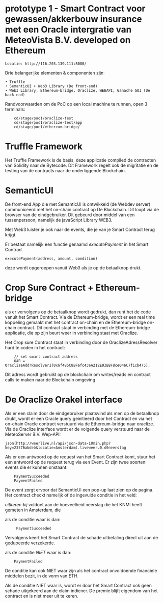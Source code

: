 # prototype 1 - Smart Contract voor gewassen/akkerbouw insurance met een Oracle intergratie van MeteoVista B.V. developed on Ethereum

    Locatie: http://116.203.139.111:8080/

Drie belangerijke elementen & componenten zijn:

    • Truffle
    • SemanticUI + Web3 Library (De front-end)
    • Web3 Library, Ethereum-bridge, Oraclize, WEBAPI, Ganache GUI (De back-end)
    
Randvoorwaarden om de PoC op een local machine te runnen, open 3 terminals:

        cd/stage/poc1/oraclize-test
        cd/stage/poc1/oraclize-test/app
        cd/stage/poc1/ethereum-bridge/
 
  
# Truffle Framework
  Het Truffle Framework is de basis, deze applicatie compiled de contracten van Solidity naar de Bytecode. Dit Framework regelt ook         de migritatie en de testing van de contracts naar de onderliggende Blockchain.
        
# SemanticUI
  De front-end App die met SemanticUI is ontwikkeld (de Webdev server) communiceerd met het on-chain contract op De Blockchain.           Dit loopt via de browser van de eindgebruiker. Dit gebeurd door middel van een tussenpersoon, namelijk de javaScript Library WEB3.
        
  Met Web3 luister je ook naar de events, die je van je Smart Contract terug krijgt.
        
  Er bestaat namelijk een functie genaamd *executePayment* in het Smart Contract
  
    executePayment(address, amount, condition)
    
  deze wordt opgeroepen vanuit Web3 als je op de betaalknop drukt.
  
 # Crop Sure Contract + Ethereum-bridge
 
 als er vervolgens op de betaalknop wordt gedrukt, dan runt het de code vanuit het Smart Contract.
 Via de Ethereum-bridge, wordt er een real time koppeling gemaakt met het contract on-chain en de Ethereum-bridge on-chain contract. 
 Dit contract staat in verbinding met de Ethereum-bridge applicatie, die op zijn beurt weer in verbinding staat met Oraclize.
 
 Het Crop sure Contract staat in verbinding door de OraclizeAdressResolver hard te coden in het contract:
 
        // set smart contract address
        OAR = OraclizeAddrResolverI(0x6f485C8BF6fc43eA212E93BBF8ce046C7f1cb475);
        
  Dit adress wordt gebruikt op de blockchain om writes/reads en contract calls te maken naar de Blockchain omgeving
 
  # De Oraclize Orakel interface
  
  Als er een claim door de eindgebruiker plaatsvind als men op de betaalknop drukt, wordt er een Oracle query geinitieerd door het     Contract en via het on-chain Oracle contract verstuurd via de Ethereum-bridge naar oraclize. Via de Oraclize interface wordt er de volgende query verstuurd naar de MeteoServer B.V. Wep-API:
  
    json(http://weerlive.nl/api/json-data-10min.php?key=23576abdeb&locatie=Amsterdam).liveweer.0.d0neerslag
  
  Als er een antwoord op de request van het Smart Contract komt, stuur het een antwoord op de request terug via een Event.
  Er zijn twee soorten events die er kunnen onstaant: 
  
        PaymentSucceeded
        PaymentFailed
        
  De event zorgt ervoor dat SemanticUI een pop-up laat zien op de pagina.
  Het contract checkt namelijk of de ingevulde conditie in het veld:
  
   *uitkeren bij* voldoet aan de hoeveelheid neerslag die het KNMI heeft gemeten in Amsterdam, die
   
   als de conditie waar is dan:
   
         PaymentSucceeded
         
   Vervolgens keert het Smart Contract de schade uitbetaling direct uit aan de gedupeerde verzekerde.
 
   als de conditie *NIET* waar is dan:
  
        PaymentFailed
        
   De conditie kan ook NIET waar zijn als het contract onvoldoende financiele middelen bezit, in de vorm van ETH.
   
   Als de conditie NIET waar is, wordt er door het Smart Contract ook geen schade uitgekeerd aan de claim indiener. De premie blijft eigendom van het contract en is niet meer uit te keren.
        
  
